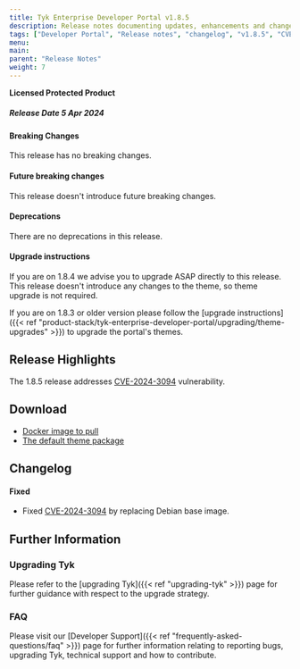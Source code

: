 ```yaml
---
title: Tyk Enterprise Developer Portal v1.8.5
description: Release notes documenting updates, enhancements and changes for Tyk Enterprise Developer Portal v1.8.5
tags: ["Developer Portal", "Release notes", "changelog", "v1.8.5", "CVE-2024-3094", "Security"]
menu:
main:
parent: "Release Notes"
weight: 7
---
```


**Licensed Protected Product**

##### Release Date 5 Apr 2024

#### Breaking Changes
This release has no breaking changes.

#### Future breaking changes
This release doesn't introduce future breaking changes.

#### Deprecations
There are no deprecations in this release.

#### Upgrade instructions
If you are on 1.8.4 we advise you to upgrade ASAP directly to this release. This release doesn't introduce any changes to the theme, so theme upgrade is not required.

If you are on 1.8.3 or older version please follow the [upgrade instructions]({{< ref "product-stack/tyk-enterprise-developer-portal/upgrading/theme-upgrades" >}}) to upgrade the portal's themes.


## Release Highlights
The 1.8.5 release addresses [CVE-2024-3094](https://nvd.nist.gov/vuln/detail/CVE-2024-3094) vulnerability.

## Download
- [Docker image to pull](https://hub.docker.com/layers/tykio/portal/v1.8.5/images/sha256-c553b11e3e52f8c01c732cc102d766e0c5b586222546a9f339ddc10ef580808d?context=explore)
- [The default theme package](https://github.com/TykTechnologies/portal-default-theme/releases/tag/1.8.5)

## Changelog

#### Fixed
- Fixed [CVE-2024-3094](https://nvd.nist.gov/vuln/detail/CVE-2024-3094) by replacing Debian base image.

## Further Information

### Upgrading Tyk
Please refer to the [upgrading Tyk]({{< ref "upgrading-tyk" >}}) page for further guidance with respect to the upgrade strategy.

### FAQ
Please visit our [Developer Support]({{< ref "frequently-asked-questions/faq" >}}) page for further information relating to reporting bugs, upgrading Tyk, technical support and how to contribute.
